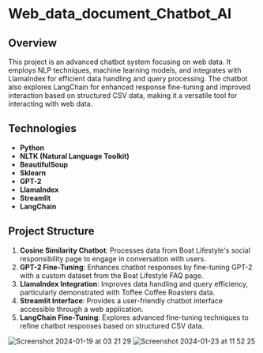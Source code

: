 # Web_data_document_Chatbot_AI

## Overview
This project is an advanced chatbot system focusing on web data. It employs NLP techniques, machine learning models, and integrates with LlamaIndex for efficient data handling and query processing. The chatbot also explores LangChain for enhanced response fine-tuning and improved interaction based on structured CSV data, making it a versatile tool for interacting with web data.

## Technologies
- **Python**
- **NLTK (Natural Language Toolkit)**
- **BeautifulSoup**
- **Sklearn**
- **GPT-2**
- **LlamaIndex**
- **Streamlit**
- **LangChain**

## Project Structure
1. **Cosine Similarity Chatbot**: Processes data from Boat Lifestyle's social responsibility page to engage in conversation with users.
2. **GPT-2 Fine-Tuning**: Enhances chatbot responses by fine-tuning GPT-2 with a custom dataset from the Boat Lifestyle FAQ page.
3. **LlamaIndex Integration**: Improves data handling and query efficiency, particularly demonstrated with Toffee Coffee Roasters data.
4. **Streamlit Interface**: Provides a user-friendly chatbot interface accessible through a web application.
5. **LangChain Fine-Tuning**: Explores advanced fine-tuning techniques to refine chatbot responses based on structured CSV data.



![Screenshot 2024-01-19 at 03 21 29](https://github.com/Aman-Kothari7/Web_data_document_Chatbot_AI/assets/81173561/51cc4ea8-ffbb-456b-b876-9ba35092ccee)
![Screenshot 2024-01-23 at 11 52 25](https://github.com/Aman-Kothari7/Web_data_document_Chatbot_AI/assets/81173561/e9f72ea3-e4f7-4f77-a6fe-0a06ae062602)
